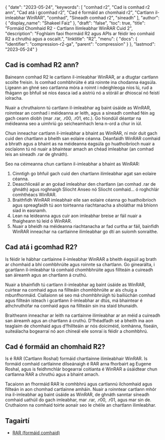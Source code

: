 {
  "date": "2023-05-24",
  "keywords": [
"comhad r2",
"Cad is comhad r2 ann",
"Cad atá i gcomhad r2",
"Cad é formáid an chomhaid r2",
"Cartlann il-imleabhar WinRAR",
"comhad",
"Síneadh comhad r2",
"síneadh"
],
  "author": {
    "display_name": "Shakeel Faiz"
},
  "draft": "false",
  "toc": true,
  "title": "Formáid Chomhaid R2 - Cartlann Ilimleabhar WinRAR Cuid 2",
  "description": "Foghlaim faoi fhormáid R2 agus APIs ar féidir leo comhaid R2 a chruthú agus a oscailt.",
  "linktitle": "R2",
  "menu": {
    "docs": {
      "identifier": "compression-r2-ga",
      "parent": "compression"
}
},
  "lastmod": "2023-05-24"
}

## Cad is comhad R2 ann?

Baineann comhad R2 le cartlann il-imleabhar WinRAR, ar a dtugtar cartlann scoilte freisin. Is comhad comhbhrúite é atá roinnte ina chodanna éagsúla. Ligeann an ghné seo cartlanna móra a roinnt i ndeighleoga níos lú, rud a fhágann go bhfuil sé níos éasca iad a aistriú nó a stóráil ar dhioscaí nó feistí iolracha.

Nuair a chruthaíonn tú cartlann il-imleabhar ag baint úsáide as WinRAR, roinntear an comhad i méideanna ar leith, agus a síneadh comhad féin ag gach ceann díobh (mar .rar, .r00, .r01, etc.). Go hiondúil déantar na méideanna seo a uimhriú go seicheamhach lena n-ord a chur in iúl.

Chun inneachar cartlann il-imleabhar a bhaint as WinRAR, ní mór duit gach cuid den chartlann a bheith san eolaire céanna. Déanfaidh WinRAR comhaid a bhrath agus a bhaint as na méideanna éagsúla go huathoibríoch nuair a osclaíonn tú nó nuair a bhaintear amach an chéad imleabhar (an comhad leis an síneadh .rar de ghnáth).

Seo na céimeanna chun cartlann il-imleabhar a bhaint as WinRAR:

1. Cinntigh go bhfuil gach cuid den chartlann ilimleabhar agat san eolaire céanna.
2. Deaschliceáil ar an gcéad imleabhar den chartlann (an comhad .rar de ghnáth) agus roghnaigh Sliocht Anseo nó Sliocht comhaid... ó roghchlár comhthéacs WinRAR.
3. Braithfidh WinRAR imleabhair eile san eolaire céanna go huathoibríoch agus spreagfaidh tú aon toirteanna riachtanacha a sholáthar má bhíonn siad in easnamh.
4. Lean na leideanna agus cuir aon imleabhar breise ar fáil nuair a fhaigheann tú leid ó WinRAR.
5. Nuair a bheidh na méideanna riachtanacha ar fad curtha ar fáil, bainfidh WinRAR inneachar na cartlainne ilimleabhar go dtí an suíomh sonraithe.

## Cad atá i gcomhad R2?

Is féidir le hábhar cartlainne il-imleabhar WinRAR a bheith éagsúil ag brath ar chomhaid a bhí comhbhrúite agus roinnte sa chartlann. Go ginearálta, i gcartlann il-imleabhar tá comhaid chomhbhrúite agus fillteáin a cuireadh san áireamh agus an chartlann á cruthú.

Nuair a bhainfidh tú cartlann il-imleabhar ag baint úsáide as WinRAR, cuirtear na comhaid agus na fillteáin chomhbhrúite ar ais chuig a mbunfhormáid. Ciallaíonn sé seo má chomhbhrúigh tú bailiúchán comhad agus fillteán isteach i gcartlann il-imleabhar ar dtús, má bhaintear é athchruthófar na comhaid agus na fillteáin sin ina staid bhunaidh.

Braitheann inneachar ar leith na cartlainne ilimleabhar ar an méid a cuireadh san áireamh agus an chartlann á cruthú. D’fhéadfadh sé a bheith ina aon teaglaim de chomhaid agus d’fhillteáin ar nós doiciméid, íomhánna, físeáin, suiteálacha bogearraí nó aon chineál eile sonraí is féidir a chomhbhrú.

## Cad é formáid an chomhaid R2?

Is é RAR (Cartlann Roshal) formáid chartlainne ilimleabhair WinRAR. Is formáid comhaid cartlainne dílseánaigh é RAR arna fhorbairt ag Eugene Roshal, agus is feidhmchlár bogearraí coitianta é WinRAR a úsáidtear chun cartlanna RAR a chruthú agus a bhaint amach.

Tacaíonn an fhormáid RAR le comhbhrú agus cartlannú ilchomhaid agus fillteán in aon chomhad cartlainne amháin. Nuair a roinntear cartlann mhór ina il-imleabhar ag baint úsáide as WinRAR, de ghnáth sanntar síneadh comhaid uathúil do gach imleabhar, mar .rar, .r00, .r01, agus mar sin de. Cruthaíonn na comhaid toirte aonair seo le chéile an chartlann ilimleabhar.

## Tagairtí
* [RAR (formáid comhaid)]( https://en.wikipedia.org/wiki/RAR_(file_format))


